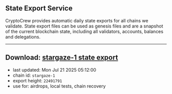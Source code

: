 ## State Export Service
CryptoCrew provides automatic daily state exports for all chains we validate. State export files can be used as genesis files and are a snapshot of the current blockchain state, including all validators, accounts, balances and delegations.

---
**Download: [stargaze-1 state export](https://dl-eu2.ccvalidators.com/SERVICE/stargaze/stargaze-1_export_22491791.json)**
---

- last updated: Mon Jul 21 2025 05:12:00
- chain id: `stargaze-1`
- export height: `22491791`
- use for: airdrops, local tests, chain recovery
